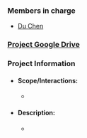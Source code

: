 ### Members in charge
- [Du Chen](https://nufsae.slack.com/team/U05TGQXPYHL) 
### [Project Google Drive]()

### Project Information
- #### Scope/Interactions:
	- 
- #### Description:
	- 